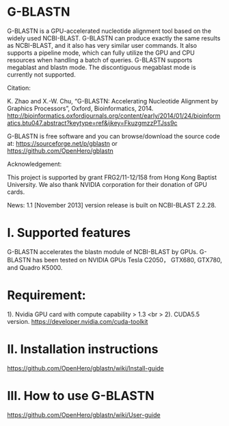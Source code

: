 #  G-BLASTN  

G-BLASTN is a GPU-accelerated nucleotide alignment tool based on the widely used NCBI-BLAST. 
G-BLASTN can produce exactly the same results as NCBI-BLAST, and it also has very similar user 
commands. It also supports a pipeline mode, which can fully utilize the GPU and CPU resources 
when handling a batch of queries. G-BLASTN supports megablast and blastn mode. The discontiguous
megablast mode is currently not supported.

Citation:

K. Zhao and X.-W. Chu, “G-BLASTN: Accelerating Nucleotide Alignment by Graphics Processors”, Oxford, Bioinformatics, 2014.
http://bioinformatics.oxfordjournals.org/content/early/2014/01/24/bioinformatics.btu047.abstract?keytype=ref&ijkey=FkuzgmzzPTJss9c 

G-BLASTN is free software and you can browse/download the source code at:
https://sourceforge.net/p/gblastn
or
https://github.com/OpenHero/gblastn


Acknowledgement:

This project is supported by grant FRG2/11-12/158 from Hong Kong Baptist University. We also thank NVIDIA corporation for their donation of GPU cards.

News: 
 1.1 [November 2013] version release is built on NCBI-BLAST 2.2.28.

I. Supported features
=====================
G-BLASTN accelerates the blastn module of NCBI-BLAST by GPUs. G-BLASTN has been tested on 
NVIDIA GPUs Tesla C2050， GTX680, GTX780, and Quadro K5000. 

Requirement:
============
1). Nvidia GPU card with compute capability > 1.3 <br \>
2). CUDA5.5 version. https://developer.nvidia.com/cuda-toolkit

II. Installation instructions
=============================

https://github.com/OpenHero/gblastn/wiki/Install-guide

III. How to use G-BLASTN
========================
https://github.com/OpenHero/gblastn/wiki/User-guide
